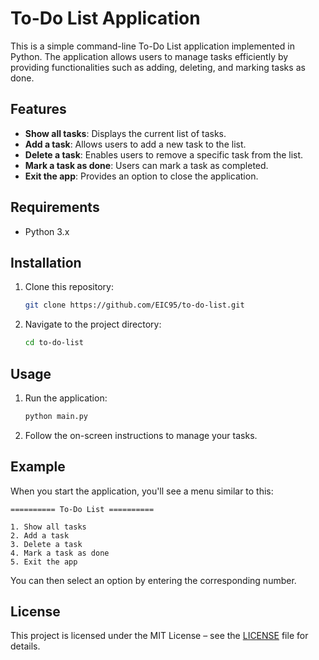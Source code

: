 # To-Do List Application

This is a simple command-line To-Do List application implemented in Python. The application allows users to manage tasks efficiently by providing functionalities such as adding, deleting, and marking tasks as done.

## Features

- **Show all tasks**: Displays the current list of tasks.
- **Add a task**: Allows users to add a new task to the list.
- **Delete a task**: Enables users to remove a specific task from the list.
- **Mark a task as done**: Users can mark a task as completed.
- **Exit the app**: Provides an option to close the application.

## Requirements

- Python 3.x

## Installation

1. Clone this repository:
   ```bash
   git clone https://github.com/EIC95/to-do-list.git
   ```
2. Navigate to the project directory:
   ```bash
   cd to-do-list
   ```

## Usage

1. Run the application:
   ```bash
   python main.py
   ```
2. Follow the on-screen instructions to manage your tasks.

## Example

When you start the application, you'll see a menu similar to this:

```
========== To-Do List ==========

1. Show all tasks
2. Add a task
3. Delete a task
4. Mark a task as done
5. Exit the app
```

You can then select an option by entering the corresponding number.

## License  

This project is licensed under the MIT License – see the [LICENSE](LICENSE) file for details.
